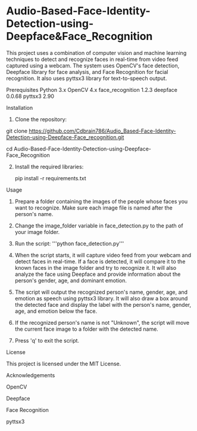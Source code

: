 # Audio-Based-Face-Identity-Detection-using-Deepface&Face_Recognition

This project uses a combination of computer vision and machine learning techniques to detect and recognize faces in real-time from video feed captured using a webcam. The system uses OpenCV's face detection, Deepface library for face analysis, and Face Recognition for facial recognition. It also uses pyttsx3 library for text-to-speech output.

Prerequisites
Python 3.x
OpenCV 4.x
face_recognition 1.2.3
deepface 0.0.68
pyttsx3 2.90

Installation
1. Clone the repository:

git clone https://github.com/Cdbrain786/Audio_Based-Face-Identity-Detection-using-Deepface-Face_recognition.git
   
cd Audio-Based-Face-Identity-Detection-using-Deepface-Face_Recognition

2. Install the required libraries:
   
   pip install -r requirements.txt
   
Usage
1. Prepare a folder containing the images of the people whose faces you want to recognize. Make sure each image file is named after the person's name.

2. Change the image_folder variable in face_detection.py to the path of your image folder.

3. Run the script: '''python face_detection.py'''
   
4. When the script starts, it will capture video feed from your webcam and detect faces in real-time. If a face is detected, it will compare it to the known faces in   the image folder and try to recognize it. It will also analyze the face using Deepface and provide information about the person's gender, age, and dominant emotion.

5. The script will output the recognized person's name, gender, age, and emotion as speech using pyttsx3 library. It will also draw a box around the detected face and display the label with the person's name, gender, age, and emotion below the face.

6. If the recognized person's name is not "Unknown", the script will move the current face image to a folder with the detected name.

7. Press 'q' to exit the script.

License

This project is licensed under the MIT License.

Acknowledgements

OpenCV

Deepface

Face Recognition

pyttsx3



